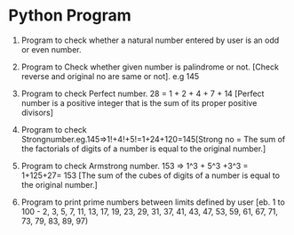 # Python Program

1. Program to check whether a natural number entered by user is an odd or even number.


2. Program to Check whether given number is palindrome or not. [Check reverse and original no are same or not]. e.g 145


3. Program to check Perfect number. 28 = 1 + 2 + 4 + 7 + 14 [Perfect number is a positive integer that is the sum of its proper positive divisors]


4. Program to check Strongnumber.eg.145=>1!+4!+5!=1+24+120=145[Strong no = The sum of the factorials of digits of a number is equal to the original number.]


5. Program to check Armstrong number. 153 => 1^3 + 5^3 +3^3 = 1+125+27= 153 [The sum of the cubes of digits of a number is equal to the original number.]


6. Program to print prime numbers between limits defined by user [eb. 1 to 100 - 2, 3, 5, 7, 11, 13, 17, 19, 23, 29, 31, 37, 41, 43, 47, 53, 59, 61, 67, 71, 73, 79, 83, 89, 97)



